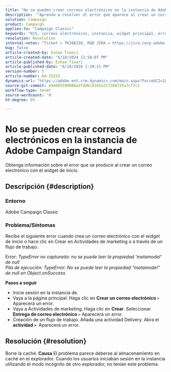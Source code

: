 ```yaml
---
title: "No se pueden crear correos electrónicos en la instancia de Adobe Campaign Standard"
description: '"Aprenda a resolver el error que aparece al crear un correo electrónico con el widget de inicio o a través de un flujo de trabajo".'
solution: Campaign
product: Campaign
applies-to: "Campaign Classic"
keywords: "KCS, correos electrónicos, instancia, widget principal, error, marketing, actividades, flujo de trabajo"
resolution: Resolution
internal-notes: "Ticket = TK206238, R&D JIRA = https://jira.corp.adobe.com/browse/CAMP-39887"
bug: false
article-created-by: Eshaa Tiwari
article-created-date: "6/18/2024 12:58:07 PM"
article-published-by: Eshaa Tiwari
article-published-date: "6/18/2024 1:39:21 PM"
version-number: 5
article-number: KA-15225
dynamics-url: "https://adobe-ent.crm.dynamics.com/main.aspx?forceUCI=1&pagetype=entityrecord&etn=knowledgearticle&id=d67be763-722d-ef11-840a-6045bd029b18"
source-git-commit: e94605599808a3fddbc9185e217268725a7cf7c2
workflow-type: tm+mt
source-wordcount: '0'
ht-degree: 0%

---
```


# No se pueden crear correos electrónicos en la instancia de Adobe Campaign Standard


Obtenga información sobre el error que se produce al crear un correo electrónico con el widget de inicio.

## Descripción {#description}


### Entorno

Adobe Campaign Classic

### Problema/Síntomas

Recibe el siguiente error cuando crea un correo electrónico con el widget de inicio o hace clic en Crear en Actividades de marketing o a través de un flujo de trabajo.

Error: *TypeError no capturado: no se puede leer la propiedad &#39;metamodel&#39; de null
<br>Pila de ejecución: TypeError: No se puede leer la propiedad &quot;metamodel&quot; de null en Object.onSuccess*

<b>Pasos a seguir</b>

- Inicie sesión en la instancia de.
- Vaya a la página principal. Haga clic en <b>Crear un correo electrónico </b>`>`  Aparecerá un error.
- Vaya a Actividades de marketing. Haga clic en <b>Crear</b>. Seleccionar <b>Entrega de correo electrónico </b>`>`  Aparecerá un error.
- Creación de un flujo de trabajo. Añada una actividad Delivery. Abra el <b>actividad `>` </b> Aparecerá un error.



## Resolución {#resolution}


Borre la caché.
<b>Causa</b>
El problema parece deberse al almacenamiento en caché en el explorador. Cuando los usuarios iniciaban sesión en la instancia utilizando el modo incógnito de otro explorador, no tenían este problema.
